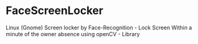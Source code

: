 # FaceScreenLocker
Linux (Gnome) Screen locker by Face-Recognition - Lock Screen Within a minute of the owner absence
using openCV - Library
